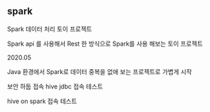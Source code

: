 ## spark

Spark 데이터 처리 토이 프로젝트

Spark api 를 사용해서 Rest 한 방식으로 
Spark를 사용 해보는 토이 프로젝트

2020.05

Java 환경에서 
Spark로 데이터 중복을 없애 보는 프로젝트로 가볍게 시작

보안 하둡 접속 
hive jdbc 접속 테스트

hive on spark 접속 테스트
